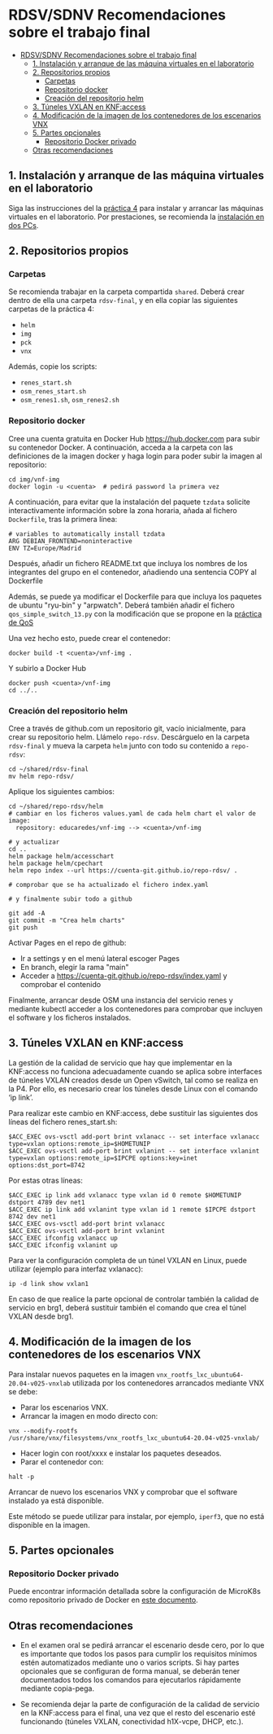 # RDSV/SDNV Recomendaciones sobre el trabajo final

- [RDSV/SDNV Recomendaciones sobre el trabajo final](#rdsvsdnv-recomendaciones-sobre-el-trabajo-final)
  - [1. Instalación y arranque de las máquina virtuales en el laboratorio](#1-instalación-y-arranque-de-las-máquina-virtuales-en-el-laboratorio)
  - [2. Repositorios propios](#2-repositorios-propios)
    - [Carpetas](#carpetas)
    - [Repositorio docker](#repositorio-docker)
    - [Creación del repositorio helm](#creación-del-repositorio-helm)
  - [3. Túneles VXLAN en KNF:access](#3-túneles-vxlan-en-knfaccess)
  - [4. Modificación de la imagen de los contenedores de los escenarios VNX](#4-modificación-de-la-imagen-de-los-contenedores-de-los-escenarios-vnx)
  - [5. Partes opcionales](#5-partes-opcionales)
    - [Repositorio Docker privado](#repositorio-docker-privado)
  - [Otras recomendaciones](#otras-recomendaciones)


## 1. Instalación y arranque de las máquina virtuales en el laboratorio

Siga las instrucciones del la [práctica 4](RDSV-p4.md) para instalar y arrancar
las máquinas virtuales en el laboratorio. Por prestaciones, se recomienda la
[instalación en dos PCs](RDSV-p4.md#1-instalación-en-dos-pcs).

## 2. Repositorios propios

### Carpetas

Se recomienda trabajar en la carpeta compartida `shared`.  Deberá crear dentro
de ella una carpeta `rdsv-final`, y en ella copiar las siguientes carpetas de la
práctica 4:
- `helm`
- `img`
- `pck`
- `vnx`
  
Además, copie los scripts:
- `renes_start.sh`
- `osm_renes_start.sh`
- `osm_renes1.sh`, `osm_renes2.sh`

### Repositorio docker

Cree una cuenta gratuita en Docker Hub https://hub.docker.com para subir su
contenedor Docker. A continuación, acceda a la carpeta con las definiciones de
la imagen docker y haga login para poder subir la imagen al repositorio:

```
cd img/vnf-img
docker login -u <cuenta>  # pedirá password la primera vez
```

A continuación, para evitar que la instalación del paquete `tzdata` solicite
interactivamente información sobre la zona horaria, añada al fichero
`Dockerfile`, tras la primera línea:

```
# variables to automatically install tzdata 
ARG DEBIAN_FRONTEND=noninteractive
ENV TZ=Europe/Madrid
```

Después, añadir un fichero README.txt que incluya los nombres de los integrantes
del grupo en el contenedor, añadiendo una sentencia COPY al Dockerfile

Además, se puede ya modificar el Dockerfile para que incluya los paquetes de ubuntu 
"ryu-bin" y "arpwatch". Deberá también añadir el fichero
`qos_simple_switch_13.py` con la modificación que se propone en la
[práctica de QoS](http://osrg.github.io/ryu-book/en/html/rest_qos.html)

Una vez hecho esto, puede crear el contenedor:

```
docker build -t <cuenta>/vnf-img .
```

Y subirlo a Docker Hub

```
docker push <cuenta>/vnf-img
cd ../..
```

### Creación del repositorio helm

Cree a través de github.com un repositorio git, vacío inicialmente, para
crear su repositorio helm. Llámelo `repo-rdsv`. Descárguelo en la carpeta
 `rdsv-final` y mueva la carpeta `helm` junto con todo su contenido 
a `repo-rdsv`:

```
cd ~/shared/rdsv-final
mv helm repo-rdsv/
```

Aplique los siguientes cambios:

```
cd ~/shared/repo-rdsv/helm
# cambiar en los ficheros values.yaml de cada helm chart el valor de
image:
  repository: educaredes/vnf-img --> <cuenta>/vnf-img

# y actualizar 
cd ..
helm package helm/accesschart
helm package helm/cpechart
helm repo index --url https://cuenta-git.github.io/repo-rdsv/ .

# comprobar que se ha actualizado el fichero index.yaml

# y finalmente subir todo a github

git add -A
git commit -m "Crea helm charts"
git push 
```

Activar Pages en el repo de github:
- Ir a settings y en el menú lateral escoger Pages
- En branch, elegir la rama "main"
- Acceder a https://cuenta-git.github.io/repo-rdsv/index.yaml y comprobar
  el contenido

Finalmente, arrancar desde OSM una instancia del servicio renes y mediante
kubectl acceder a los contenedores para comprobar que incluyen el software
y los ficheros instalados.

## 3. Túneles VXLAN en KNF:access

La gestión de la calidad de servicio que hay que implementar en la KNF:access no
funciona adecuadamente cuando se aplica sobre interfaces de túneles VXLAN
creados desde un Open vSwitch, tal como se realiza en la P4. Por ello, es
necesario crear los túneles desde Linux con el comando ‘ip link’.

Para realizar este cambio en KNF:access, debe sustituir las siguientes dos
líneas del fichero renes_start.sh: 

```
$ACC_EXEC ovs-vsctl add-port brint vxlanacc -- set interface vxlanacc type=vxlan options:remote_ip=$HOMETUNIP
$ACC_EXEC ovs-vsctl add-port brint vxlanint -- set interface vxlanint type=vxlan options:remote_ip=$IPCPE options:key=inet options:dst_port=8742
```

Por estas otras líneas:

```
$ACC_EXEC ip link add vxlanacc type vxlan id 0 remote $HOMETUNIP dstport 4789 dev net1
$ACC_EXEC ip link add vxlanint type vxlan id 1 remote $IPCPE dstport 8742 dev net1
$ACC_EXEC ovs-vsctl add-port brint vxlanacc
$ACC_EXEC ovs-vsctl add-port brint vxlanint
$ACC_EXEC ifconfig vxlanacc up
$ACC_EXEC ifconfig vxlanint up
```

Para ver la configuración completa de un túnel VXLAN en Linux, puede utilizar 
(ejemplo para interfaz vxlanacc):

```
ip -d link show vxlan1
```

En caso de que realice la parte opcional de controlar también la calidad de
servicio en brg1, deberá sustituir también el comando que crea el túnel VXLAN
desde brg1.

## 4. Modificación de la imagen de los contenedores de los escenarios VNX

Para instalar nuevos paquetes en la imagen
`vnx_rootfs_lxc_ubuntu64-20.04-v025-vnxlab` utilizada por los contenedores
arrancados mediante VNX se debe:

- Parar los escenarios VNX.
- Arrancar la imagen en modo directo con:

```
vnx --modify-rootfs /usr/share/vnx/filesystems/vnx_rootfs_lxc_ubuntu64-20.04-v025-vnxlab/
```

- Hacer login con root/xxxx e instalar los paquetes deseados.
- Parar el contenedor con:

```
halt -p
```

Arrancar de nuevo los escenarios VNX y comprobar que el software instalado ya 
está disponible.

Este método se puede utilizar para instalar, por ejemplo, `iperf3`, que no está
disponible en la imagen.

## 5. Partes opcionales

### Repositorio Docker privado 

Puede encontrar información detallada sobre la configuración de MicroK8s como
repositorio privado de Docker en [este documento](repo-privado-docker.md).

## Otras recomendaciones

- En el examen oral se pedirá arrancar el escenario desde cero, por lo que es
importante que todos los pasos para cumplir los requisitos mínimos estén
automatizados mediante uno o varios scripts. Si hay partes opcionales que se
configuran de forma manual, se deberán tener documentados todos los comandos
para ejecutarlos rápidamente mediante copia-pega. 

- Se recomienda dejar la parte de configuración de la calidad de servicio en la
KNF:access para el final, una vez que el resto del escenario esté funcionando
(túneles VXLAN, conectividad h1X-vcpe, DHCP, etc.).










